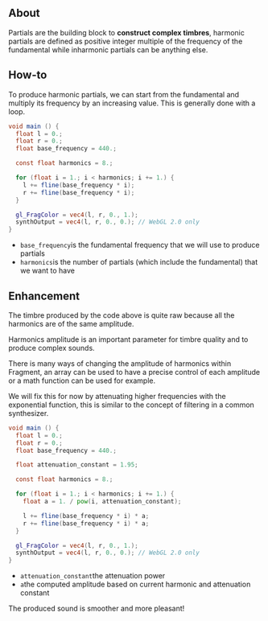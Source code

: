 ## About

Partials are the building block to **construct complex timbres**, harmonic partials are defined as positive integer multiple of the frequency of the fundamental while inharmonic partials can be anything else.

## How-to

To produce harmonic partials, we can start from the fundamental and multiply its frequency by an increasing value. This is generally done with a loop.

```glsl
void main () {
  float l = 0.;
  float r = 0.;
  float base_frequency = 440.;

  const float harmonics = 8.;

  for (float i = 1.; i < harmonics; i += 1.) {
    l += fline(base_frequency * i);
    r += fline(base_frequency * i);
  }

  gl_FragColor = vec4(l, r, 0., 1.);
  synthOutput = vec4(l, r, 0., 0.); // WebGL 2.0 only
}
```

- `base_frequency`is the fundamental frequency that we will use to produce partials
- `harmonics`is the number of partials (which include the fundamental) that we want to have

## Enhancement

The timbre produced by the code above is quite raw because all the harmonics are of the same amplitude.

Harmonics amplitude is an important parameter for timbre quality and to produce complex sounds.

There is many ways of changing the amplitude of harmonics within Fragment, an array can be used to have a precise control of each amplitude or a math function can be used for example.

We will fix this for now by attenuating higher frequencies with the exponential function, this is similar to the concept of filtering in a common synthesizer.

```glsl
void main () {
  float l = 0.;
  float r = 0.;
  float base_frequency = 440.;

  float attenuation_constant = 1.95;

  const float harmonics = 8.;

  for (float i = 1.; i < harmonics; i += 1.) {
    float a = 1. / pow(i, attenuation_constant);

    l += fline(base_frequency * i) * a;
    r += fline(base_frequency * i) * a;
  }

  gl_FragColor = vec4(l, r, 0., 1.);
  synthOutput = vec4(l, r, 0., 0.); // WebGL 2.0 only
}
```

- `attenuation_constant`the attenuation power
- `a`the computed amplitude based on current harmonic and attenuation constant

The produced sound is smoother and more pleasant!